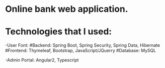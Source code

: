 # Online bank web application. 
# Technologies that I used:
-User Font: 
      #Backend: Spring Boot, Spring Security, Spring Data, Hibernate
      #Frontend: Thymeleaf, Bootstrap, JavaScript/JQuerry
      #Database: MySQL
      
-Admin Portal:
      Angular2, Typescript
      
